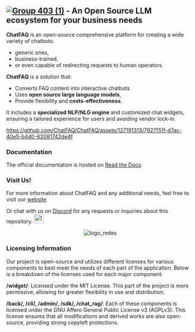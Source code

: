 ## [![Group 403 (1)](https://github.com/ChatFAQ/ChatFAQ/assets/127191313/445f5cf9-c557-4529-9d94-a61839d3bb83)](https://www.chatfaq.io/) - An Open Source LLM ecosystem for your business needs

**ChatFAQ** is an open-source comprehensive platform for creating a wide variety of chatbots:
- generic ones,
- business-trained,
- or even capable of redirecting requests to human operators.

**ChatFAQ** is a solution that:
- Converts FAQ content into interactive chatbots
- Uses **open source large language models**,
- Provide flexibility and **costs-effectiveness**.

It includes a **specialized NLP/NLG engine** and customized chat widgets,
ensuring a tailored experience for users and avoiding vendor lock-in.

https://github.com/ChatFAQ/ChatFAQ/assets/127191313/7927f51f-d7ac-40e5-b4d0-62081742de4f

### Documentation

The official documentation is hosted on [Read the Docs](https://chatfaq.readthedocs.io/en/latest/).

### Visit Us!

For more information about ChatFAQ and any additional needs, feel free to visit our [website](https://www.chatfaq.io/)

Or chat with us on [Discord](https://discord.gg/MTWF4SRc3M) for any requests or inquiries about this repository. <img src="https://github.com/ChatFAQ/ChatFAQ/assets/127191313/0a400677-c938-4143-8533-2551b0158f52" alt="logo_discord" width="25"/>


<div align="center">
  <img src="https://uploads-ssl.webflow.com/649164df52b043f1d5307b14/64a2c8b1643f13e58e9c0fd0_redes-p-500.webp" alt="logo_redes">
</div>

### Licensing Information
Our project is open-source and utilizes different licenses for various components to best meet the needs of each part of the application. Below is a breakdown of the licenses used for each major component:

<b>/widget/</b>: Licensed under the MIT License. This part of the project is more permissive, allowing for greater flexibility in use and distribution.

<b>/back/, /cli/, /admin/, /sdk/, /chat_rag/</b>: Each of these components is licensed under the GNU Affero General Public License v3 (AGPLv3). This license ensures that all modifications and derived works are also open-source, providing strong copyleft protections.
